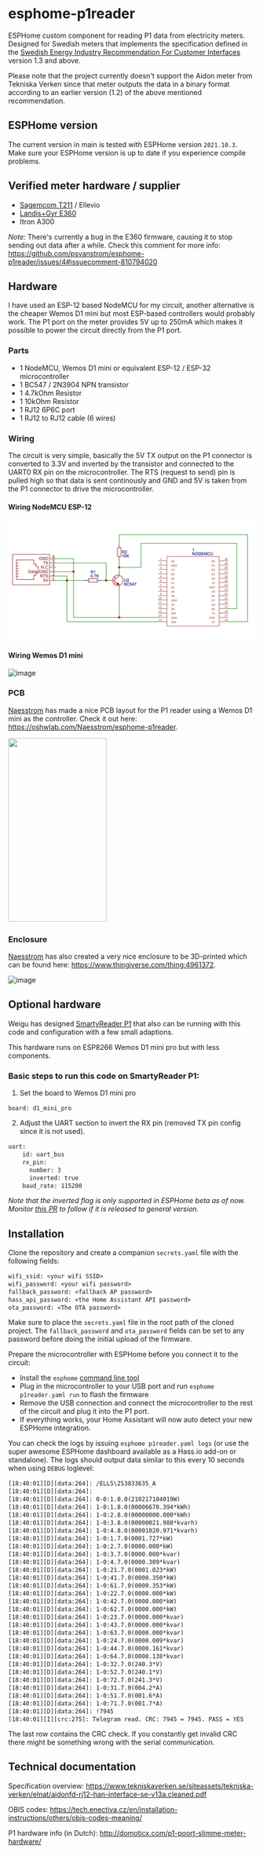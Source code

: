 # esphome-p1reader
ESPHome custom component for reading P1 data from electricity meters. Designed for Swedish meters that implements the specification defined in the [Swedish Energy Industry Recommendation For Customer Interfaces](https://www.energiforetagen.se/forlag/elnat/branschrekommendation-for-lokalt-kundgranssnitt-for-elmatare/) version 1.3 and above.

Please note that the project currently doesn't support the Aidon meter from Tekniska Verken since that meter outputs the data in a binary format according to an earlier version (1.2) of the above mentioned recommendation.

## ESPHome version
The current version in main is tested with ESPHome version `2021.10.3`. Make sure your ESPHome version is up to date if you experience compile problems.

## Verified meter hardware / supplier
* [Sagemcom T211](https://www.ellevio.se/globalassets/uploads/2020/nya-elmatare/ellevio_produktblad_fas3_t211_web2.pdf) / Ellevio
* [Landis+Gyr E360](https://eu.landisgyr.com/blog-se/e360-en-smart-matare-som-optimerarden-totala-agandekostnaden)
* Itron A300

*Note:* There's currently a bug in the E360 firmware, causing it to stop sending out data after a while. Check this comment for more info: https://github.com/psvanstrom/esphome-p1reader/issues/4#issuecomment-810794020

## Hardware
I have used an ESP-12 based NodeMCU for my circuit, another alternative is the cheaper Wemos D1 mini but most ESP-based controllers would probably work. The P1 port on the meter provides 5V up to 250mA which makes it possible to power the circuit directly from the P1 port.

### Parts
- 1 NodeMCU, Wemos D1 mini or equivalent ESP-12 / ESP-32 microcontroller
- 1 BC547 / 2N3904 NPN transistor
- 1 4.7kOhm Resistor
- 1 10kOhm Resistor
- 1 RJ12 6P6C port
- 1 RJ12 to RJ12 cable (6 wires)

### Wiring
The circuit is very simple, basically the 5V TX output on the P1 connector is converted to 3.3V and inverted by the transistor and connected to the UART0 RX pin on the microcontroller. The RTS (request to send) pin is pulled high so that data is sent continously and GND and 5V is taken from the P1 connector to drive the microcontroller.

#### Wiring NodeMCU ESP-12
![Wiring Diagram](images/wiring.png)

#### Wiring Wemos D1 mini
![image](https://user-images.githubusercontent.com/5547521/132756141-53941ed7-64f6-4c83-b0b0-6fc7c9634752.png)


### PCB
[Naesstrom](https://github.com/Naesstrom) has made a nice PCB layout for the P1 reader using a Wemos D1 mini as the controller. Check it out here: https://oshwlab.com/Naesstrom/esphome-p1reader.

<img src="https://user-images.githubusercontent.com/5547521/128576100-648cd2b7-d728-4d8b-90be-46f7498d8136.png" width="200" height="374">

### Enclosure
[Naesstrom](https://github.com/Naesstrom) has also created a very nice enclosure to be 3D-printed which can be found here: https://www.thingiverse.com/thing:4961372.

![image](https://user-images.githubusercontent.com/5547521/132759466-f92bf190-ebaa-401d-bb54-330df5ba3ae0.png)

## Optional hardware
Weigu has designed [SmartyReader P1](http://weigu.lu/microcontroller/smartyReader_P1/index.html) that also can be running with this code and configuration with a few small adaptions.

This hardware runs on ESP8266 Wemos D1 mini pro but with less components.

### Basic steps to run this code on SmartyReader P1:

1. Set the board to Wemos D1 mini pro
```
board: d1_mini_pro
```

2. Adjust the UART section to invert the RX pin (removed TX pin config since it is not used).
```
uart:
    id: uart_bus
    rx_pin:
      number: 3
      inverted: true
    baud_rate: 115200
```

_Note that the inverted flag is only supported in ESPHome beta as of now._  
_Monitor [this PR](https://github.com/esphome/esphome/pull/1727) to follow if it is released to general version._

## Installation
Clone the repository and create a companion `secrets.yaml` file with the following fields:
```
wifi_ssid: <your wifi SSID>
wifi_password: <your wifi password>
fallback_password: <fallback AP password>
hass_api_password: <the Home Assistant API password>
ota_password: <The OTA password>
```
Make sure to place the `secrets.yaml` file in the root path of the cloned project. The `fallback_password` and `ota_password` fields can be set to any password before doing the initial upload of the firmware.



Prepare the microcontroller with ESPHome before you connect it to the circuit:
- Install the `esphome` [command line tool](https://esphome.io/guides/getting_started_command_line.html)
- Plug in the microcontroller to your USB port and run `esphome p1reader.yaml run` to flash the firmware
- Remove the USB connection and connect the microcontroller to the rest of the circuit and plug it into the P1 port.
- If everything works, your Home Assistant will now auto detect your new ESPHome integration.

You can check the logs by issuing `esphome p1reader.yaml logs` (or use the super awesome ESPHome dashboard available as a Hass.io add-on or standalone). The logs should output data similar to this every 10 seconds when using `DEBUG` loglevel:
```
[18:40:01][D][data:264]: /ELL5\253833635_A
[18:40:01][D][data:264]:
[18:40:01][D][data:264]: 0-0:1.0.0(210217184019W)
[18:40:01][D][data:264]: 1-0:1.8.0(00006678.394*kWh)
[18:40:01][D][data:264]: 1-0:2.8.0(00000000.000*kWh)
[18:40:01][D][data:264]: 1-0:3.8.0(00000021.988*kvarh)
[18:40:01][D][data:264]: 1-0:4.8.0(00001020.971*kvarh)
[18:40:01][D][data:264]: 1-0:1.7.0(0001.727*kW)
[18:40:01][D][data:264]: 1-0:2.7.0(0000.000*kW)
[18:40:01][D][data:264]: 1-0:3.7.0(0000.000*kvar)
[18:40:01][D][data:264]: 1-0:4.7.0(0000.309*kvar)
[18:40:01][D][data:264]: 1-0:21.7.0(0001.023*kW)
[18:40:01][D][data:264]: 1-0:41.7.0(0000.350*kW)
[18:40:01][D][data:264]: 1-0:61.7.0(0000.353*kW)
[18:40:01][D][data:264]: 1-0:22.7.0(0000.000*kW)
[18:40:01][D][data:264]: 1-0:42.7.0(0000.000*kW)
[18:40:01][D][data:264]: 1-0:62.7.0(0000.000*kW)
[18:40:01][D][data:264]: 1-0:23.7.0(0000.000*kvar)
[18:40:01][D][data:264]: 1-0:43.7.0(0000.000*kvar)
[18:40:01][D][data:264]: 1-0:63.7.0(0000.000*kvar)
[18:40:01][D][data:264]: 1-0:24.7.0(0000.009*kvar)
[18:40:01][D][data:264]: 1-0:44.7.0(0000.161*kvar)
[18:40:01][D][data:264]: 1-0:64.7.0(0000.138*kvar)
[18:40:01][D][data:264]: 1-0:32.7.0(240.3*V)
[18:40:01][D][data:264]: 1-0:52.7.0(240.1*V)
[18:40:01][D][data:264]: 1-0:72.7.0(241.3*V)
[18:40:01][D][data:264]: 1-0:31.7.0(004.2*A)
[18:40:01][D][data:264]: 1-0:51.7.0(001.6*A)
[18:40:01][D][data:264]: 1-0:71.7.0(001.7*A)
[18:40:01][D][data:264]: !7945
[18:40:01][I][crc:275]: Telegram read. CRC: 7945 = 7945. PASS = YES
```

The last row contains the CRC check. If you constantly get invalid CRC there might be something wrong with the serial communication.

## Technical documentation
Specification overview:
https://www.tekniskaverken.se/siteassets/tekniska-verken/elnat/aidonfd-rj12-han-interface-se-v13a.cleaned.pdf

OBIS codes:
https://tech.enectiva.cz/en/installation-instructions/others/obis-codes-meaning/

P1 hardware info (in Dutch):
http://domoticx.com/p1-poort-slimme-meter-hardware/
